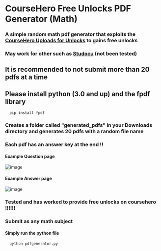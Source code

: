 # CourseHero Free Unlocks PDF Generator (Math)
### A simple random math pdf generator that exploits the [CourseHero Uploads for Unlocks](https://www.coursehero.com/upload/) to gains free unlocks
### May work for other such as [Studocu](https://www.studocu.com/en-us/home) (not been tested)
## It is recommended to not submit more than 20 pdfs at a time 

## Please install python (3.0 and up) and the fpdf library
      pip install fpdf

### Creates a folder called "generated_pdfs" in your Downloads directory and generates 20 pdfs with a random file name
### Each pdf has an answer key at the end ‼️

#### Example Question page
![image](https://github.com/sankeer-28/CH-PDF-GEN/assets/112449287/80ae697b-43ff-4460-83f3-67e5de8e278c)
#### Example Answer page
![image](https://github.com/sankeer-28/CH-PDF-GEN/assets/112449287/6b6d684f-7cd7-4c80-839e-488d805e04f7)


### Tested and has worked to provide free unlocks on coursehero ‼️‼️‼️
### Submit as any math subject
#### Simply run the python file 
      python pdfgenerator.py
